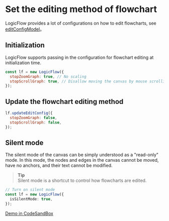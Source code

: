 # Set the editing method of flowchart

LogicFlow provides a lot of configurations on how to edit flowcharts, see [editConfigModel](en/api/editConfigModelApi)。

## Initialization

LogicFlow supports passing in the configuration for flowchart editing at initialization time.

```js
const lf = new LogicFlow({
  stopZoomGraph: true, // No scaling
  stopScrollGraph: true, // Disallow moving the canvas by mouse scrolling
});
```

## Update the flowchart editing method

```js
lf.updateEditConfig({
  stopZoomGraph: false,
  stopScrollGraph: false,
});
```

## Silent mode

The silent mode of the canvas can be simply understood as a "read-only" mode. In this mode, the nodes and edges in the canvas cannot be moved, have no anchors, and their text cannot be modified.

> **Tip**  
> Silent mode is a shortcut to control how flowcharts are edited.

```ts
// Turn on silent mode
const lf = new LogicFlow({
  isSilentMode: true,
});
```

<a href="https://codesandbox.io/embed/pedantic-microservice-db76o?fontsize=14&hidenavigation=1&theme=dark&view=preview" target="_blank"> Demo in CodeSandBox</a>
